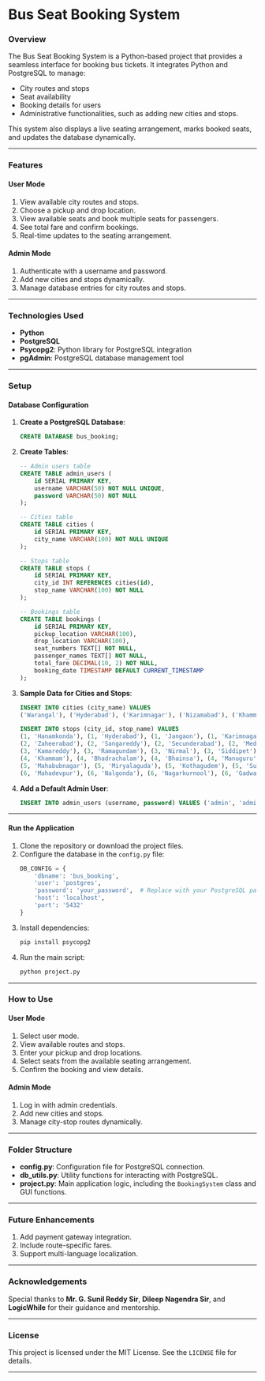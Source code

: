 # **Bus Seat Booking System**

### **Overview**

The Bus Seat Booking System is a Python-based project that provides a seamless interface for booking bus tickets. It integrates Python and PostgreSQL to manage:
- City routes and stops
- Seat availability
- Booking details for users
- Administrative functionalities, such as adding new cities and stops.

This system also displays a live seating arrangement, marks booked seats, and updates the database dynamically.

---

### **Features**

#### **User Mode**
1. View available city routes and stops.
2. Choose a pickup and drop location.
3. View available seats and book multiple seats for passengers.
4. See total fare and confirm bookings.
5. Real-time updates to the seating arrangement.

#### **Admin Mode**
1. Authenticate with a username and password.
2. Add new cities and stops dynamically.
3. Manage database entries for city routes and stops.

---

### **Technologies Used**
- **Python**
- **PostgreSQL**
- **Psycopg2**: Python library for PostgreSQL integration
- **pgAdmin**: PostgreSQL database management tool

---

### **Setup**

#### **Database Configuration**
1. **Create a PostgreSQL Database**:
   ```sql
   CREATE DATABASE bus_booking;
   ```
2. **Create Tables**:
   ```sql
   -- Admin users table
   CREATE TABLE admin_users (
       id SERIAL PRIMARY KEY,
       username VARCHAR(50) NOT NULL UNIQUE,
       password VARCHAR(50) NOT NULL
   );

   -- Cities table
   CREATE TABLE cities (
       id SERIAL PRIMARY KEY,
       city_name VARCHAR(100) NOT NULL UNIQUE
   );

   -- Stops table
   CREATE TABLE stops (
       id SERIAL PRIMARY KEY,
       city_id INT REFERENCES cities(id),
       stop_name VARCHAR(100) NOT NULL
   );

   -- Bookings table
   CREATE TABLE bookings (
       id SERIAL PRIMARY KEY,
       pickup_location VARCHAR(100),
       drop_location VARCHAR(100),
       seat_numbers TEXT[] NOT NULL,
       passenger_names TEXT[] NOT NULL,
       total_fare DECIMAL(10, 2) NOT NULL,
       booking_date TIMESTAMP DEFAULT CURRENT_TIMESTAMP
   );
   ```

3. **Sample Data for Cities and Stops**:
   ```sql
   INSERT INTO cities (city_name) VALUES 
   ('Warangal'), ('Hyderabad'), ('Karimnagar'), ('Nizamabad'), ('Khammam'), ('Mahabubnagar');

   INSERT INTO stops (city_id, stop_name) VALUES
   (1, 'Hanamkonda'), (1, 'Hyderabad'), (1, 'Jangaon'), (1, 'Karimnagar'), (1, 'Parkal'),
   (2, 'Zaheerabad'), (2, 'Sangareddy'), (2, 'Secunderabad'), (2, 'Medchal'), (2, 'Vikarabad'),
   (3, 'Kamareddy'), (3, 'Ramagundam'), (3, 'Nirmal'), (3, 'Siddipet'), (3, 'Mancherial'),
   (4, 'Khammam'), (4, 'Bhadrachalam'), (4, 'Bhainsa'), (4, 'Manuguru'), (4, 'Adilabad'),
   (5, 'Mahabubnagar'), (5, 'Miryalaguda'), (5, 'Kothagudem'), (5, 'Suryapet'), (5, 'Yadagirigutta'),
   (6, 'Mahadevpur'), (6, 'Nalgonda'), (6, 'Nagarkurnool'), (6, 'Gadwal'), (6, 'Medak');
   ```

4. **Add a Default Admin User**:
   ```sql
   INSERT INTO admin_users (username, password) VALUES ('admin', 'admin123');
   ```

---

#### **Run the Application**
1. Clone the repository or download the project files.
2. Configure the database in the `config.py` file:
   ```python
   DB_CONFIG = {
       'dbname': 'bus_booking',
       'user': 'postgres',
       'password': 'your_password',  # Replace with your PostgreSQL password
       'host': 'localhost',
       'port': '5432'
   }
   ```
3. Install dependencies:
   ```bash
   pip install psycopg2
   ```
4. Run the main script:
   ```bash
   python project.py
   ```

---

### **How to Use**

#### **User Mode**
1. Select user mode.
2. View available routes and stops.
3. Enter your pickup and drop locations.
4. Select seats from the available seating arrangement.
5. Confirm the booking and view details.

#### **Admin Mode**
1. Log in with admin credentials.
2. Add new cities and stops.
3. Manage city-stop routes dynamically.

---

### **Folder Structure**
- **config.py**: Configuration file for PostgreSQL connection.
- **db_utils.py**: Utility functions for interacting with PostgreSQL.
- **project.py**: Main application logic, including the `BookingSystem` class and GUI functions.

---

### **Future Enhancements**
1. Add payment gateway integration.
2. Include route-specific fares.
3. Support multi-language localization.

---

### **Acknowledgements**
Special thanks to **Mr. G. Sunil Reddy Sir**, **Dileep Nagendra Sir**, and **LogicWhile** for their guidance and mentorship.

---

### **License**
This project is licensed under the MIT License. See the `LICENSE` file for details.

---
